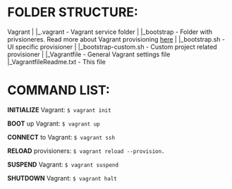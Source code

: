 # FOLDER STRUCTURE:

Vagrant
|
|_.vagrant - Vagrant service folder
|
|_bootstrap - Folder with privsioneres. Read more about Vagrant provisioning [here](https://docs.vagrantup.com/v2/getting-started/provisioning.html)
| |_bootstrap.sh - UI specific provisioner
| |_bootstrap-custom.sh - Custom project related provisioner
|
|_Vagrantfile - General Vagrant settings file
|_VagrantfileReadme.txt - This file

# COMMAND LIST:

**INITIALIZE** Vagrant:
`$ vagrant init`

**BOOT** up Vagrant:
`$ vagrant up`

**CONNECT** to Vagrant:
`$ vagrant ssh`

**RELOAD** provisioners:
`$ vagrant reload --provision.`

**SUSPEND** Vagrant:
`$ vagrant suspend`

**SHUTDOWN** Vagrant:
`$ vagrant halt`
